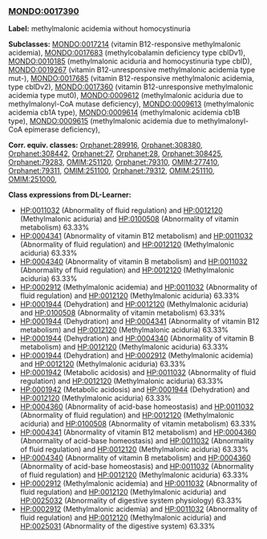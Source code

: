 
### [MONDO:0017390](http://purl.obolibrary.org/obo/MONDO_0017390)
**Label:** methylmalonic acidemia without homocystinuria

**Subclasses:** [MONDO:0017214](http://purl.obolibrary.org/obo/MONDO_0017214) (vitamin B12-responsive methylmalonic acidemia), [MONDO:0017683](http://purl.obolibrary.org/obo/MONDO_0017683) (methylcobalamin deficiency type cblDv1), [MONDO:0010185](http://purl.obolibrary.org/obo/MONDO_0010185) (methylmalonic aciduria and homocystinuria type cblD), [MONDO:0019267](http://purl.obolibrary.org/obo/MONDO_0019267) (vitamin B12-unresponsive methylmalonic acidemia type mut-), [MONDO:0017685](http://purl.obolibrary.org/obo/MONDO_0017685) (vitamin B12-responsive methylmalonic acidemia, type cblDv2), [MONDO:0017360](http://purl.obolibrary.org/obo/MONDO_0017360) (vitamin B12-unresponsive methylmalonic acidemia type mut0), [MONDO:0009612](http://purl.obolibrary.org/obo/MONDO_0009612) (methylmalonic aciduria due to methylmalonyl-CoA mutase deficiency), [MONDO:0009613](http://purl.obolibrary.org/obo/MONDO_0009613) (methylmalonic acidemia cb1A type), [MONDO:0009614](http://purl.obolibrary.org/obo/MONDO_0009614) (methylmalonic acidemia cb1B type), [MONDO:0009615](http://purl.obolibrary.org/obo/MONDO_0009615) (methylmalonic acidemia due to methylmalonyl-CoA epimerase deficiency), 

**Corr. equiv. classes:** [Orphanet:289916](http://www.orpha.net/ORDO/Orphanet_289916), [Orphanet:308380](http://www.orpha.net/ORDO/Orphanet_308380), [Orphanet:308442](http://www.orpha.net/ORDO/Orphanet_308442), [Orphanet:27](http://www.orpha.net/ORDO/Orphanet_27), [Orphanet:28](http://www.orpha.net/ORDO/Orphanet_28), [Orphanet:308425](http://www.orpha.net/ORDO/Orphanet_308425), [Orphanet:79283](http://www.orpha.net/ORDO/Orphanet_79283), [OMIM:251120](http://purl.obolibrary.org/obo/OMIM_251120), [Orphanet:79310](http://www.orpha.net/ORDO/Orphanet_79310), [OMIM:277410](http://purl.obolibrary.org/obo/OMIM_277410), [Orphanet:79311](http://www.orpha.net/ORDO/Orphanet_79311), [OMIM:251100](http://purl.obolibrary.org/obo/OMIM_251100), [Orphanet:79312](http://www.orpha.net/ORDO/Orphanet_79312), [OMIM:251110](http://purl.obolibrary.org/obo/OMIM_251110), [OMIM:251000](http://purl.obolibrary.org/obo/OMIM_251000), 

**Class expressions from DL-Learner:**

- [HP:0011032](http://purl.obolibrary.org/obo/HP_0011032) (Abnormality of fluid regulation) and [HP:0012120](http://purl.obolibrary.org/obo/HP_0012120) (Methylmalonic aciduria) and [HP:0100508](http://purl.obolibrary.org/obo/HP_0100508) (Abnormality of vitamin metabolism) 63.33%
- [HP:0004341](http://purl.obolibrary.org/obo/HP_0004341) (Abnormality of vitamin B12 metabolism) and [HP:0011032](http://purl.obolibrary.org/obo/HP_0011032) (Abnormality of fluid regulation) and [HP:0012120](http://purl.obolibrary.org/obo/HP_0012120) (Methylmalonic aciduria) 63.33%
- [HP:0004340](http://purl.obolibrary.org/obo/HP_0004340) (Abnormality of vitamin B metabolism) and [HP:0011032](http://purl.obolibrary.org/obo/HP_0011032) (Abnormality of fluid regulation) and [HP:0012120](http://purl.obolibrary.org/obo/HP_0012120) (Methylmalonic aciduria) 63.33%
- [HP:0002912](http://purl.obolibrary.org/obo/HP_0002912) (Methylmalonic acidemia) and [HP:0011032](http://purl.obolibrary.org/obo/HP_0011032) (Abnormality of fluid regulation) and [HP:0012120](http://purl.obolibrary.org/obo/HP_0012120) (Methylmalonic aciduria) 63.33%
- [HP:0001944](http://purl.obolibrary.org/obo/HP_0001944) (Dehydration) and [HP:0012120](http://purl.obolibrary.org/obo/HP_0012120) (Methylmalonic aciduria) and [HP:0100508](http://purl.obolibrary.org/obo/HP_0100508) (Abnormality of vitamin metabolism) 63.33%
- [HP:0001944](http://purl.obolibrary.org/obo/HP_0001944) (Dehydration) and [HP:0004341](http://purl.obolibrary.org/obo/HP_0004341) (Abnormality of vitamin B12 metabolism) and [HP:0012120](http://purl.obolibrary.org/obo/HP_0012120) (Methylmalonic aciduria) 63.33%
- [HP:0001944](http://purl.obolibrary.org/obo/HP_0001944) (Dehydration) and [HP:0004340](http://purl.obolibrary.org/obo/HP_0004340) (Abnormality of vitamin B metabolism) and [HP:0012120](http://purl.obolibrary.org/obo/HP_0012120) (Methylmalonic aciduria) 63.33%
- [HP:0001944](http://purl.obolibrary.org/obo/HP_0001944) (Dehydration) and [HP:0002912](http://purl.obolibrary.org/obo/HP_0002912) (Methylmalonic acidemia) and [HP:0012120](http://purl.obolibrary.org/obo/HP_0012120) (Methylmalonic aciduria) 63.33%
- [HP:0001942](http://purl.obolibrary.org/obo/HP_0001942) (Metabolic acidosis) and [HP:0011032](http://purl.obolibrary.org/obo/HP_0011032) (Abnormality of fluid regulation) and [HP:0012120](http://purl.obolibrary.org/obo/HP_0012120) (Methylmalonic aciduria) 63.33%
- [HP:0001942](http://purl.obolibrary.org/obo/HP_0001942) (Metabolic acidosis) and [HP:0001944](http://purl.obolibrary.org/obo/HP_0001944) (Dehydration) and [HP:0012120](http://purl.obolibrary.org/obo/HP_0012120) (Methylmalonic aciduria) 63.33%
- [HP:0004360](http://purl.obolibrary.org/obo/HP_0004360) (Abnormality of acid-base homeostasis) and [HP:0011032](http://purl.obolibrary.org/obo/HP_0011032) (Abnormality of fluid regulation) and [HP:0012120](http://purl.obolibrary.org/obo/HP_0012120) (Methylmalonic aciduria) and [HP:0100508](http://purl.obolibrary.org/obo/HP_0100508) (Abnormality of vitamin metabolism) 63.33%
- [HP:0004341](http://purl.obolibrary.org/obo/HP_0004341) (Abnormality of vitamin B12 metabolism) and [HP:0004360](http://purl.obolibrary.org/obo/HP_0004360) (Abnormality of acid-base homeostasis) and [HP:0011032](http://purl.obolibrary.org/obo/HP_0011032) (Abnormality of fluid regulation) and [HP:0012120](http://purl.obolibrary.org/obo/HP_0012120) (Methylmalonic aciduria) 63.33%
- [HP:0004340](http://purl.obolibrary.org/obo/HP_0004340) (Abnormality of vitamin B metabolism) and [HP:0004360](http://purl.obolibrary.org/obo/HP_0004360) (Abnormality of acid-base homeostasis) and [HP:0011032](http://purl.obolibrary.org/obo/HP_0011032) (Abnormality of fluid regulation) and [HP:0012120](http://purl.obolibrary.org/obo/HP_0012120) (Methylmalonic aciduria) 63.33%
- [HP:0002912](http://purl.obolibrary.org/obo/HP_0002912) (Methylmalonic acidemia) and [HP:0011032](http://purl.obolibrary.org/obo/HP_0011032) (Abnormality of fluid regulation) and [HP:0012120](http://purl.obolibrary.org/obo/HP_0012120) (Methylmalonic aciduria) and [HP:0025032](http://purl.obolibrary.org/obo/HP_0025032) (Abnormality of digestive system physiology) 63.33%
- [HP:0002912](http://purl.obolibrary.org/obo/HP_0002912) (Methylmalonic acidemia) and [HP:0011032](http://purl.obolibrary.org/obo/HP_0011032) (Abnormality of fluid regulation) and [HP:0012120](http://purl.obolibrary.org/obo/HP_0012120) (Methylmalonic aciduria) and [HP:0025031](http://purl.obolibrary.org/obo/HP_0025031) (Abnormality of the digestive system) 63.33%


